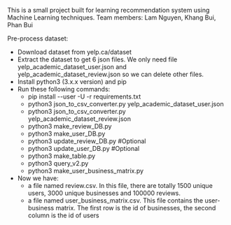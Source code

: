 This is a small project built for learning recommendation system using Machine Learning techniques. 
Team members: Lam Nguyen, Khang Bui, Phan Bui

Pre-process dataset:
 - Download dataset from yelp.ca/dataset
 - Extract the dataset to get 6 json files. We only need file yelp_academic_dataset_user.json and yelp_academic_dataset_review.json so we can delete other files.
 - Install python3 (3.x.x version) and pip
 - Run these following commands:
	+ pip install --user -U -r requirements.txt
	+ python3 json_to_csv_converter.py yelp_academic_dataset_user.json
	+ python3 json_to_csv_converter.py yelp_academic_dataset_review.json
	+ python3 make_review_DB.py
	+ python3 make_user_DB.py
	+ python3 update_review_DB.py #Optional
	+ python3 update_user_DB.py	#Optional
	+ python3 make_table.py
	+ python3 query_v2.py
	+ python3 make_user_business_matrix.py
- Now we have:
	+ a file named review.csv. In this file, there are totally 1500 unique users, 3000 unique businesses and 100000 reviews. 
	+ a file named user_business_matrix.csv. This file contains the user-business matrix. The first row is the id of businesses, the second column is the id of users